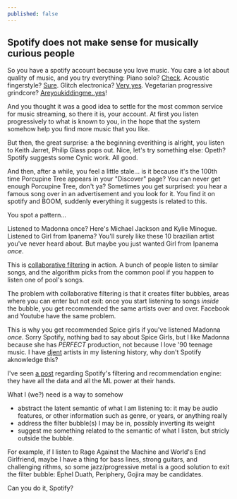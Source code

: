 ```yaml
---
published: false
---
```

## Spotify does not make sense for musically curious people

So you have a spotify account because you love music.
You care a lot about quality of music, and you try everything: Piano solo? [Check](https://open.spotify.com/track/0T4KV1pj8as2xvdHZAP5ae?si=ePyL2TziT2qL5FQqVLfSKw). Acoustic fingerstyle? [Sure](https://open.spotify.com/track/1G4WAevBC1nzpEsmR90M0A?si=tq5ZvT7gSAGLMwi_NWAJ5Q). Glitch electronica? [Very yes](https://open.spotify.com/track/36mKvcSraxyyLzJimZAh4l?si=DgRtv_FtRmaUypOcV7nkBw). Vegetarian progressive grindcore? [Areyoukiddingme..yes](https://www.youtube.com/watch?v=Hreqn9j3PHI)!

And you thought it was a good idea to settle for the most common service for music streaming, so there it is, your account.
At first you listen progressively to what is known to you, in the hope that the system somehow help you find more music that you like.

But then, the great surprise: a the beginning everithing is alright, you listen to Keith Jarret, Philip Glass pops out. Nice, let's try something else: Opeth? Spotify suggests some Cynic work. All good.

And then, after a while, you feel a little stale... is it because it's the 100th time Porcupine Tree appears in your "Discover" page? You can never get enough Porcupine Tree, don't ya?
Sometimes you get surprised: you hear a famous song over in an advertisement and you look for it. You find it on spotify and BOOM, suddenly everything it suggests is related to this.

You spot a pattern...

Listened to Madonna once? Here's Michael Jackson and Kylie Minogue.
Listened to Girl from Ipanema? You'll surely like these 10 brazilian artist you've never heard about. But maybe you just wanted Girl from Ipanema _once_.

This is [collaborative filtering](https://en.wikipedia.org/wiki/Collaborative_filtering) in action. A bunch of people listen to similar songs, and the algorithm picks from the common pool if you happen to listen one of pool's songs.

The problem with collaborative filtering is that it creates filter bubbles, areas where you can enter but not exit: once you start listening to songs _inside_ the bubble, you get recommended the same artists over and over. Facebook and Youtube have the same problem.

This is why you get recommended Spice girls if you've listened Madonna _once_. Sorry Spotify, nothing bad to say about Spice Girls, but I like Madonna because she has *PERFECT* production, not because I love '90 teenage music. I have [djent](https://open.spotify.com/track/0PYlcAw00yb0Sfy1UqSP4t?si=oPIeWdSfQkyGWOdQlB0vcw) artists in my listening history, why don't Spotify aknowledge this?

I've seen [a post](https://hackernoon.com/spotifys-discover-weekly-how-machine-learning-finds-your-new-music-19a41ab76efe) regarding Spotify's filtering and recommendation engine: they have all the data and all the ML power at their hands.

What I (we?) need is a way to somehow
* abstract the latent semantic of what I am listening to: it may be audio features, or other information such as genre, or years, or anything really
* address the filter bubble(s) I may be in, possibly inverting its weight
* suggest me something related to the semantic of what I listen, but stricly outside the bubble.

For example, if I listen to Rage Against the Machine and World's End Girlfriend, maybe I have a thing for bass lines, strong guitars, and challenging rithms, so some jazz/progressive metal is a good solution to exit the filter bubble: Ephel Duath, Periphery, Gojira may be candidates.

Can you do it, Spotify?